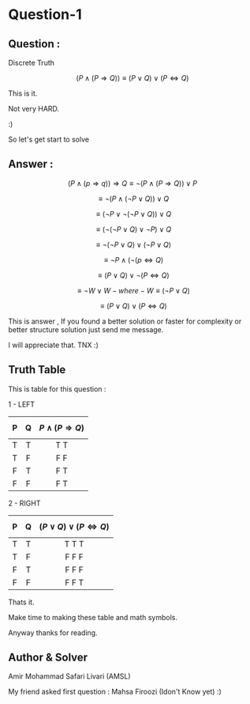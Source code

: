 # Question-1

## Question :

Discrete Truth



$$(P \wedge(P\Rightarrow Q)) \equiv  (P \vee Q) \vee (P \Leftrightarrow Q)$$ 

This is it.

Not very HARD.

:)



So let's get start to solve

## Answer : 

$$(P \wedge (p \Rightarrow  q)) \Rightarrow Q \equiv \neg(P  \wedge (P \Rightarrow  Q)) \vee P$$

$$\equiv \neg(P \wedge (\neg P \vee Q) ) \vee Q $$ 

$$\equiv (\neg P \vee \neg (\neg P \vee Q)) \vee Q $$

$$\equiv (\neg (\neg P \vee Q) \vee \neg P) \vee Q $$

$$\equiv \neg (\neg P \vee Q) \vee ( \neg P \vee Q) $$

$$\equiv \neg P \wedge (\neg (p \Leftrightarrow Q) $$

$$\equiv (P \vee Q) \vee \neg (P \Leftrightarrow Q) $$

$$\equiv \neg W \vee W - where  - W \equiv (\neg P \vee Q) $$

$$\equiv (P \vee Q) \vee (P \Leftrightarrow Q) $$


This is answer , If you found a better solution or faster for complexity or better structure solution just send me message.

I will appreciate that. TNX :)

## Truth Table 

This is table for this question :

1 - LEFT

|  P   |  Q   | $$P \wedge ( P \Rightarrow Q)$$ |
| :--: | :--: | :-----------------------------: |
|  T   |  T   |     T                    T      |
|  T   |  F   |     F                    F      |
|  F   |  T   |     F                    T      |
|  F   |  F   |     F                    T      |



2 - RIGHT

|  P   |  Q   | $$(P \vee Q) \vee (P \Leftrightarrow Q)$$ |
| :--: | :--: | :--------------------------------------: |
|  T   |  T   |  T                 T                  T  |
|  T   |  F   |  F                 F                  F  |
|  F   |  T   |  F                 F                  F  |
|  F   |  F   |  F                 F                  T  |



Thats it.

Make time to making these table and math symbols.



Anyway thanks for reading.

## Author & Solver

Amir Mohammad Safari Livari 		(AMSL)

My friend asked first question : Mahsa Firoozi 	(Idon't Know yet) :)